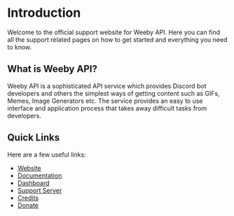 # Introduction

Welcome to the official support website for Weeby API. Here you can find all the support related pages on how to get started and everything you need to know.

## What is Weeby API?

Weeby API is a sophisticated API service which provides Discord bot developers and others the simplest ways of getting content such as GIFs, Memes, Image Generators etc. The service provides an easy to use interface and application process that takes away difficult tasks from developers.


## Quick Links
Here are a few useful links:

* [Website](https://weebyapi.xyz/)
* [Documentation](https://weebyapi.xyz/api/docs/)
* [Dashboard](https://weebyapi.xyz/login/)
* [Support Server](https://discord.gg/cmUFubKUtu)
* [Credits](https://weebyapi.xyz/credits/)
* [Donate](https://weebyapi.xyz/donate/)